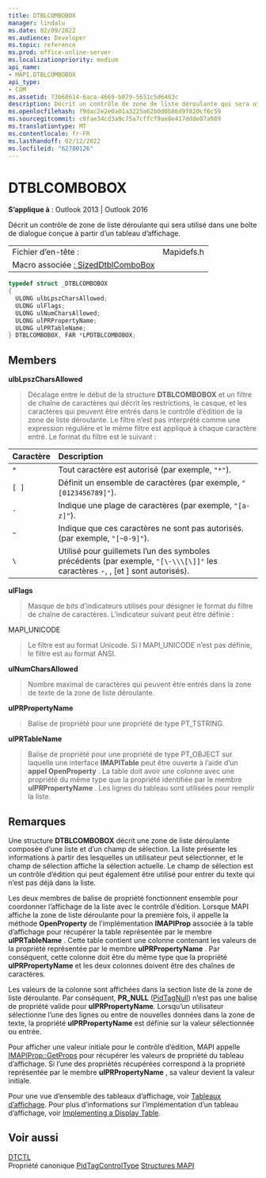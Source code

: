 ```yaml
---
title: DTBLCOMBOBOX
manager: lindalu
ms.date: 02/09/2022
ms.audience: Developer
ms.topic: reference
ms.prod: office-online-server
ms.localizationpriority: medium
api_name:
- MAPI.DTBLCOMBOBOX
api_type:
- COM
ms.assetid: 73b68614-6aca-4669-b879-5631c5d6483c
description: Décrit un contrôle de zone de liste déroulante qui sera utilisé dans une boîte de dialogue conçue à partir d’un tableau d’affichage.
ms.openlocfilehash: f9dac2e2e0a01a3225a62b0d0b86d9f820cf6c59
ms.sourcegitcommit: c0fae34cd3a9c75a7cffcf9ae8e417ddde07a989
ms.translationtype: MT
ms.contentlocale: fr-FR
ms.lasthandoff: 02/12/2022
ms.locfileid: "62780126"
---
```

# <a name="dtblcombobox"></a>DTBLCOMBOBOX
  
**S’applique à** : Outlook 2013 | Outlook 2016 
  
Décrit un contrôle de zone de liste déroulante qui sera utilisé dans une boîte de dialogue conçue à partir d’un tableau d’affichage.
  
|||
|:-----|:-----|
|Fichier d’en-tête :  |Mapidefs.h |
|Macro associée [: SizedDtblComboBox](sizeddtblcombobox.md) |
   
```cpp
typedef struct _DTBLCOMBOBOX
{
  ULONG ulbLpszCharsAllowed;
  ULONG ulFlags;
  ULONG ulNumCharsAllowed;
  ULONG ulPRPropertyName;
  ULONG ulPRTableName;
} DTBLCOMBOBOX, FAR *LPDTBLCOMBOBOX;

```

## <a name="members"></a>Members

**ulbLpszCharsAllowed**
  
> Décalage entre le début de la structure **DTBLCOMBOBOX** et un filtre de chaîne de caractères qui décrit les restrictions, le casque, et les caractères qui peuvent être entrés dans le contrôle d’édition de la zone de liste déroulante. Le filtre n’est pas interprété comme une expression régulière et le même filtre est appliqué à chaque caractère entré. Le format du filtre est le suivant : 
    
|**Caractère**|**Description**|
|:-----|:-----|
| `*`  |Tout caractère est autorisé (par exemple,  `"*"`). |
| `[ ]`|Définit un ensemble de caractères (par exemple,  `"[0123456789]"`). |
| `-`  |Indique une plage de caractères (par exemple,  `"[a-z]"`). |
| `~`  |Indique que ces caractères ne sont pas autorisés. (par exemple,  `"[~0-9]"`). |
| `\`  |Utilisé pour guillemets l’un des symboles précédents (par exemple,  `"[\-\\\[\]]"` les caractères -, \, [et ] sont autorisés). |
   
**ulFlags**
  
> Masque de bits d’indicateurs utilisés pour désigner le format du filtre de chaîne de caractères. L’indicateur suivant peut être définie :
    
MAPI_UNICODE 
  
> Le filtre est au format Unicode. Si l MAPI_UNICODE n’est pas définie, le filtre est au format ANSI.
    
**ulNumCharsAllowed**
  
> Nombre maximal de caractères qui peuvent être entrés dans la zone de texte de la zone de liste déroulante.
    
**ulPRPropertyName**
  
> Balise de propriété pour une propriété de type PT_TSTRING. 
    
**ulPRTableName**
  
> Balise de propriété pour une propriété de type PT_OBJECT sur laquelle une interface **IMAPITable** peut être ouverte à l’aide d’un **appel OpenProperty** . La table doit avoir une colonne avec une propriété du même type que la propriété identifiée par le membre **ulPRPropertyName** . Les lignes du tableau sont utilisées pour remplir la liste. 
    
## <a name="remarks"></a>Remarques

Une structure **DTBLCOMBOBOX** décrit une zone de liste déroulante composée d’une liste et d’un champ de sélection. La liste présente les informations à partir des lesquelles un utilisateur peut sélectionner, et le champ de sélection affiche la sélection actuelle. Le champ de sélection est un contrôle d’édition qui peut également être utilisé pour entrer du texte qui n’est pas déjà dans la liste. 
  
Les deux membres de balise de propriété fonctionnent ensemble pour coordonner l’affichage de la liste avec le contrôle d’édition. Lorsque MAPI affiche la zone de liste déroulante pour la première fois, il appelle la méthode **OpenProperty** de l’implémentation **IMAPIProp** associée à la table d’affichage pour récupérer la table représentée par le membre **ulPRTableName** . Cette table contient une colonne contenant les valeurs de la propriété représentée par le membre **ulPRPropertyName** . Par conséquent, cette colonne doit être du même type que la propriété **ulPRPropertyName** et les deux colonnes doivent être des chaînes de caractères. 
  
Les valeurs de la colonne sont affichées dans la section liste de la zone de liste déroulante. Par conséquent, **PR_NULL** ([PidTagNull](pidtagnull-canonical-property.md)) n’est pas une balise de propriété valide pour **ulPRPropertyName**. Lorsqu’un utilisateur sélectionne l’une des lignes ou entre de nouvelles données dans la zone de texte, la propriété **ulPRPropertyName** est définie sur la valeur sélectionnée ou entrée. 
  
Pour afficher une valeur initiale pour le contrôle d’édition, MAPI appelle [IMAPIProp::GetProps](imapiprop-getprops.md) pour récupérer les valeurs de propriété du tableau d’affichage. Si l’une des propriétés récupérées correspond à la propriété représentée par le membre **ulPRPropertyName** , sa valeur devient la valeur initiale. 
  
Pour une vue d’ensemble des tableaux d’affichage, voir [Tableaux d’affichage](display-tables.md). Pour plus d’informations sur l’implémentation d’un tableau d’affichage, voir [Implementing a Display Table](display-table-implementation.md).
  
## <a name="see-also"></a>Voir aussi

[DTCTL](dtctl.md)  
Propriété canonique [PidTagControlType](pidtagcontroltype-canonical-property.md)
 [Structures MAPI](mapi-structures.md)
